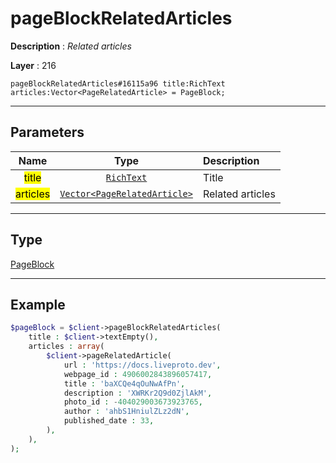 # pageBlockRelatedArticles

**Description** : *Related articles*

**Layer** : 216

```tl
pageBlockRelatedArticles#16115a96 title:RichText articles:Vector<PageRelatedArticle> = PageBlock;
```

---

## Parameters

| Name | Type | Description |
| :---: | :---: | :--- |
| <mark>title</mark> | [`RichText`](type/RichText) | Title |
| <mark>articles</mark> | [`Vector<PageRelatedArticle>`](type/PageRelatedArticle) | Related articles |

---

## Type

[PageBlock](type/PageBlock)

---

## Example

```php
$pageBlock = $client->pageBlockRelatedArticles(
	title : $client->textEmpty(),
	articles : array(
		$client->pageRelatedArticle(
			url : 'https://docs.liveproto.dev',
			webpage_id : 4906002843896057417,
			title : 'baXCQe4qOuNwAfPn',
			description : 'XWRKr2Q9d0ZjlAkM',
			photo_id : -404029003673923765,
			author : 'ahbS1HniulZLz2dN',
			published_date : 33,
		),
	),
);
```